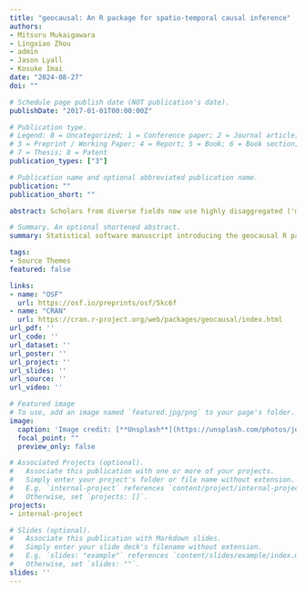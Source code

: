 ```yaml
---
title: "geocausal: An R package for spatio-temporal causal inference"
authors:
- Mitsuru Mukaigawara
- Lingxiao Zhou
- admin
- Jason Lyall
- Kosuke Imai
date: "2024-08-27"
doi: ""

# Schedule page publish date (NOT publication's date).
publishDate: "2017-01-01T00:00:00Z"

# Publication type.
# Legend: 0 = Uncategorized; 1 = Conference paper; 2 = Journal article;
# 3 = Preprint / Working Paper; 4 = Report; 5 = Book; 6 = Book section;
# 7 = Thesis; 8 = Patent
publication_types: ["3"]

# Publication name and optional abbreviated publication name.
publication: ""
publication_short: ""

abstract: Scholars from diverse fields now use highly disaggregated ('microlevel') data with fine-grained spatial (e.g., locations of villages and individuals) and temporal (days, hours, or even seconds) dimensions to test their theories. Despite the proliferation of these data, however, statistical methods for causal inference with spatio-temporal data remain under-developed. We introduce an R package, geocausal, that enables researchers to implement causal inference methods for highly disaggregated spatio-temporal data. The geocausal package implements two necessary steps for spatio-temporal causal inference, (1) preparing the data and (2) estimating causal effects. The geocausal package allows users to effectively use fine-grained spatio-temporal data, test counterfactual scenarios that have spatial and temporal dimensions, and visualize each step efficiently. We illustrate the capabilities of the geocausal package by analyzing the US airstrikes and insurgent attacks in Iraq over various spatial and temporal windows.

# Summary. An optional shortened abstract.
summary: Statistical software manuscript introducing the geocausal R package for spatio-temporal causal inference.

tags:
- Source Themes
featured: false

links:
- name: "OSF"
  url: https://osf.io/preprints/osf/5kc6f
- name: "CRAN"
  url: https://cran.r-project.org/web/packages/geocausal/index.html
url_pdf: ''
url_code: ''
url_dataset: ''
url_poster: ''
url_project: ''
url_slides: ''
url_source: ''
url_video: ''

# Featured image
# To use, add an image named `featured.jpg/png` to your page's folder. 
image:
  caption: 'Image credit: [**Unsplash**](https://unsplash.com/photos/jdD8gXaTZsc)'
  focal_point: ""
  preview_only: false

# Associated Projects (optional).
#   Associate this publication with one or more of your projects.
#   Simply enter your project's folder or file name without extension.
#   E.g. `internal-project` references `content/project/internal-project/index.md`.
#   Otherwise, set `projects: []`.
projects:
- internal-project

# Slides (optional).
#   Associate this publication with Markdown slides.
#   Simply enter your slide deck's filename without extension.
#   E.g. `slides: "example"` references `content/slides/example/index.md`.
#   Otherwise, set `slides: ""`.
slides: ''
---
```


